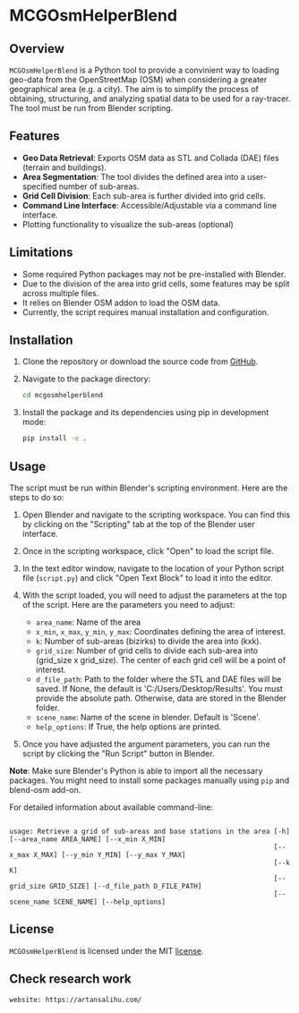 # MCGOsmHelperBlend

## Overview

`MCGOsmHelperBlend` is a Python tool to provide a convinient way to loading geo-data from the OpenStreetMap (OSM) when considering a greater geographical area (e.g. a city). The aim is to simplify the process of obtaining, structuring, and analyzing spatial data to be used for a ray-tracer. The tool must be run from Blender scripting.

## Features

- **Geo Data Retrieval**: Exports OSM data as STL and Collada (DAE) files (terrain and buildings).
- **Area Segmentation**: The tool divides the defined area into a user-specified number of sub-areas.
- **Grid Cell Division**: Each sub-area is further divided into grid cells.
- **Command Line Interface**: Accessible/Adjustable via a command line interface.
- Plotting functionality to visualize the sub-areas (optional)

 
## Limitations

- Some required Python packages may not be pre-installed with Blender.
- Due to the division of the area into grid cells, some features may be split across multiple files.
- It relies on Blender OSM addon to load the OSM data.
- Currently, the script requires manual installation and configuration.

## Installation

1. Clone the repository or download the source code from [GitHub](https://github.com/ars205/mcg-tools/mcgosmhelperblend).

2. Navigate to the package directory:
   ```bash
   cd mcgosmhelperblend
   ```
3. Install the package and its dependencies using pip in development mode:
    ```bash
    pip install -e .
    ```

## Usage

The script must be run within Blender's scripting environment. Here are the steps to do so:

1. Open Blender and navigate to the scripting workspace. You can find this by clicking on the "Scripting" tab at the top of the Blender user interface.

2. Once in the scripting workspace, click "Open" to load the script file.

3. In the text editor window, navigate to the location of your Python script file (`script.py`) and click "Open Text Block" to load it into the editor.

4. With the script loaded, you will need to adjust the parameters at the top of the script. Here are the parameters you need to adjust:

   - `area_name`: Name of the area
   - `x_min`, `x_max`, `y_min`, `y_max`: Coordinates defining the area of interest.
   - `k`: Number of sub-areas (bizirks) to divide the area into (kxk).
   - `grid_size`: Number of grid cells to divide each sub-area into (grid_size x grid_size). The center of each grid cell will be a point of interest.
   - `d_file_path`: Path to the folder where the STL and DAE files will be saved. If None, the default is 'C:/Users/Desktop/Results'. You must provide the absolute path. Otherwise, data are stored in the Blender folder.
   - `scene_name`: Name of the scene in blender. Default is 'Scene'.
   - `help_options`: If True, the help options are printed.

5. Once you have adjusted the argument parameters, you can run the script by clicking the "Run Script" button in Blender.

**Note**: Make sure Blender's Python is able to import all the necessary packages. You might need to install some packages manually using `pip` and blend-osm add-on.


For detailed information about available command-line:
```shell

usage: Retrieve a grid of sub-areas and base stations in the area [-h] [--area_name AREA_NAME] [--x_min X_MIN]
                                                                  [--x_max X_MAX] [--y_min Y_MIN] [--y_max Y_MAX] 
                                                                  [--k K]
                                                                  [--grid_size GRID_SIZE] [--d_file_path D_FILE_PATH]
                                                                  [--scene_name SCENE_NAME] [--help_options]
```

## License
`MCGOsmHelperBlend` is licensed under the MIT [license](LICENSE).

## Check research work
```shell
website: https://artansalihu.com/
```